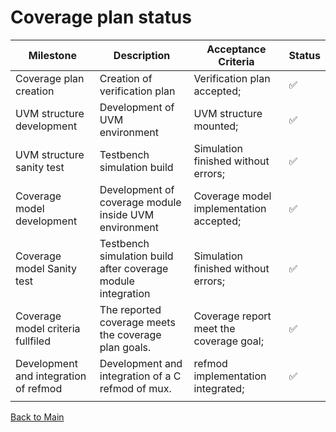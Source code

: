 # Coverage plan status

| Milestone                              | Description                                                   | Acceptance Criteria                     | Status |
|----------------------------------------|---------------------------------------------------------------|-----------------------------------------|--------------------------|
| Coverage plan creation                 | Creation of verification plan                                 | Verification plan accepted;             |  :white_check_mark:     |
| UVM structure development              | Development of UVM environment                                | UVM structure mounted;                  |  :white_check_mark:      |
| UVM structure sanity test              | Testbench simulation build                                    | Simulation finished without errors;     |  :white_check_mark:      |
| Coverage model development             | Development of coverage module inside UVM environment         | Coverage model implementation accepted; |  :white_check_mark:      |
| Coverage model Sanity test             | Testbench simulation build after coverage module  integration | Simulation finished without errors;     |  :white_check_mark:      |
| Coverage model criteria fullfiled      | The reported coverage meets the coverage plan goals.          | Coverage report meet the coverage goal; |  :white_check_mark:      |
| Development and integration of refmod  | Development and integration of a C refmod of mux.             | refmod implementation integrated;       |  :white_check_mark:      |
|                                        |                                                               |                                         |                          |

[Back to Main](readme.md)